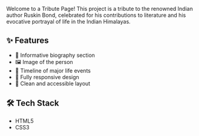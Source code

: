 Welcome to a Tribute Page!
This project is a tribute to the renowned Indian author Ruskin Bond, celebrated for his contributions to literature and his evocative portrayal of life in the Indian Himalayas.

## ✨ Features

- 📰 Informative biography section
- 🖼️ Image of the person
- 📆 Timeline of major life events
- 📱 Fully responsive design
- 🎨 Clean and accessible layout

## 🛠️ Tech Stack

- HTML5
- CSS3
